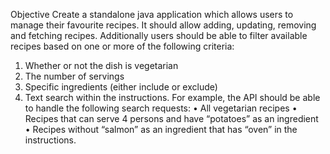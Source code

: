 Objective
Create a standalone java application which allows users to manage their favourite recipes. It should
allow adding, updating, removing and fetching recipes. Additionally users should be able to filter
available recipes based on one or more of the following criteria:
1. Whether or not the dish is vegetarian
2. The number of servings
3. Specific ingredients (either include or exclude)
4. Text search within the instructions.
For example, the API should be able to handle the following search requests:
• All vegetarian recipes
• Recipes that can serve 4 persons and have “potatoes” as an ingredient
• Recipes without “salmon” as an ingredient that has “oven” in the instructions.

